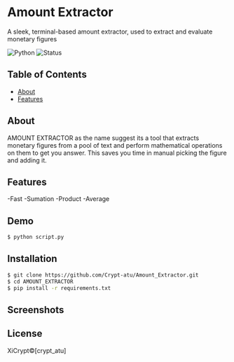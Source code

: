 # Amount Extractor

A sleek, terminal-based amount extractor, used to extract and evaluate monetary figures

![Python](https://img.shields.io/badge/python-3.10+-green.svg)
![Status](https://img-shields.io/badge/status-active-success)

## Table of Contents
- [About](#about)
- [Features](#features)

## About
AMOUNT EXTRACTOR as the name suggest its a tool that extracts monetary figures from a pool of text and perform mathematical operations on them to get you answer. This saves you time in manual picking the figure and adding it.

## Features
-Fast
-Sumation
-Product
-Average

## Demo
```bash 
$ python script.py
```

## Installation
```bash
$ git clone https://github.com/Crypt-atu/Amount_Extractor.git
$ cd AMOUNT_EXTRACTOR
$ pip install -r requirements.txt
```

## Screenshots



## License
XiCrypt©[crypt_atu]
